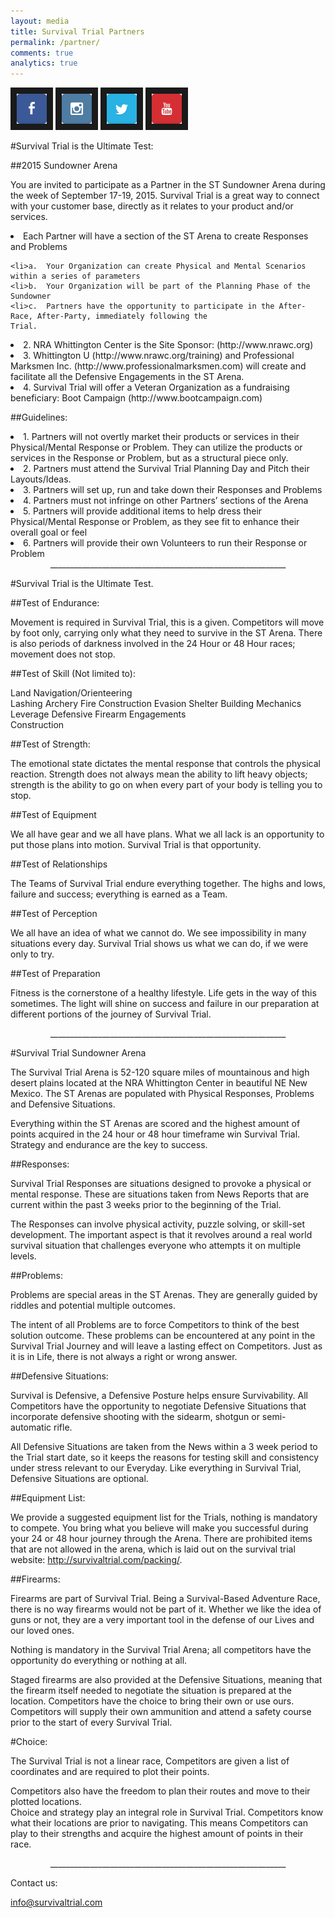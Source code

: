 ```yaml
---
layout: media
title: Survival Trial Partners
permalink: /partner/
comments: true
analytics: true
---
```

<a href="https://www.facebook.com/survivaltrial?ref_type=bookmark" target="_blank"><img src="/images/Icons/Facebook.png" alt="facebook" width="48" height="48" border="10"/></a>  <a href="https://instagram.com/survivaltrial/" target="_blank"><img src="/images/Icons/Instagram.png" alt="Instagram" width="48" height="48" border="10" /></a>  <a href="https://twitter.com/SurvivalTrial/" target="_blank"><img src="/images/Icons/Twitter.png" alt="twitter" width="48" height="48" border="10" /></a>  <a href="https://www.youtube.com/channel/UCNtr8PNyEd3YDhOyrpVUBRg" target="_blank"><img src="/images/Icons/Youtube.png" alt="youtube" width="48" height="48" border="10" /></a>


#Survival Trial is the Ultimate Test:

##2015 Sundowner Arena

You are invited to participate as a Partner in the ST Sundowner Arena during the week of September 17-19, 2015.   Survival Trial is a great way to connect with your customer base, directly as it relates to your product and/or services.  

<li>Each Partner will have a section of the ST Arena to create Responses and Problems</li>

	<li>a.	Your Organization can create Physical and Mental Scenarios within a series of parameters
	<li>b.	Your Organization will be part of the Planning Phase of the Sundowner
	<li>c.	Partners have the opportunity to participate in the After-Race, After-Party, immediately following the 								Trial.

<li>2.	NRA Whittington Center is the Site Sponsor:  (http://www.nrawc.org) 
<li>3.	Whittington U (http://www.nrawc.org/training) and Professional Marksmen Inc. (http://www.professionalmarksmen.com) will create and facilitate all the Defensive Engagements in the ST Arena.
<li>4.	Survival Trial will offer a Veteran Organization as a fundraising beneficiary:  Boot Campaign (http://www.bootcampaign.com) 

##Guidelines:
<li>1.	Partners will not overtly market their products or services in their Physical/Mental Response or Problem.  They can utilize the products or services in the Response or Problem, but as a structural piece only.  
<li>2.	Partners must attend the Survival Trial Planning Day and Pitch their Layouts/Ideas.
<li>3.	Partners will set up, run and take down their Responses and Problems
<li>4.	Partners must not infringe on other Partners’ sections of the Arena
<li>5.	Partners will provide additional items to help dress their Physical/Mental Response or Problem, as they see fit to enhance their overall goal or feel
<li>6.	Partners will provide their own Volunteers to run their Response or Problem



<center>___________________________________________________________</center>

#Survival Trial is the Ultimate Test.

##Test of Endurance:

Movement is required in Survival Trial, this is a given.  Competitors will move by foot only, carrying only what they need to survive in the ST Arena.  There is also periods of darkness involved in the 24 Hour or 48 Hour races; movement does not stop.  

##Test of Skill (Not limited to):

Land Navigation/Orienteering	
Lashing
Archery	Fire 
Construction
Evasion	
Shelter Building
Mechanics	
Leverage
Defensive Firearm Engagements	
Construction

##Test of Strength:

The emotional state dictates the mental response that controls the physical reaction.  Strength does not always mean the ability to lift heavy objects; strength is the ability to go on when every part of your body is telling you to stop.

##Test of Equipment

We all have gear and we all have plans.  What we all lack is an opportunity to put those plans into motion.  Survival Trial is that opportunity.

##Test of Relationships

The Teams of Survival Trial endure everything together.  The highs and lows, failure and success; everything is earned as a Team.  


##Test of Perception

We all have an idea of what we cannot do.  We see impossibility in many situations every day.  Survival Trial shows us what we can do, if we were only to try.

##Test of Preparation

Fitness is the cornerstone of a healthy lifestyle.  Life gets in the way of this sometimes.  The light will shine on success and failure in our preparation at different portions of the journey of Survival Trial.


<center>___________________________________________________________</center>

#Survival Trial Sundowner Arena

The Survival Trial Arena is 52-120 square miles of mountainous and high desert plains located at the NRA Whittington Center in beautiful NE New Mexico.  The ST Arenas are populated with Physical Responses, Problems and Defensive Situations.  

Everything within the ST Arenas are scored and the highest amount of points acquired in the 24 hour or 48 hour timeframe win Survival Trial.  Strategy and endurance are the key to success.

##Responses:

Survival Trial Responses are situations designed to provoke a physical or mental response.  These are situations taken from News Reports that are current within the past 3 weeks prior to the beginning of the Trial.  

The Responses can involve physical activity, puzzle solving, or skill-set development.  The important aspect is that it revolves around a real world survival situation that challenges everyone who attempts it on multiple levels.

##Problems:

Problems are special areas in the ST Arenas.  They are generally guided by riddles and potential multiple outcomes.

The intent of all Problems are to force Competitors to think of the best solution outcome.  These problems can be encountered at any point in the Survival Trial Journey and will leave a lasting effect on Competitors.  Just as it is in Life, there is not always a right or wrong answer.

##Defensive Situations:

Survival is Defensive, a Defensive Posture helps ensure Survivability.  All Competitors have the opportunity to negotiate Defensive Situations that incorporate defensive shooting with the sidearm, shotgun or semi-automatic rifle.  

All Defensive Situations are taken from the News within a 3 week period to the Trial start date, so it keeps the reasons for testing skill and consistency under stress relevant to our Everyday.  Like everything in Survival Trial, Defensive Situations are optional.

##Equipment List:

We provide a suggested equipment list for the Trials, nothing is mandatory to compete.  You bring what you believe will make you successful during your 24 or 48 hour journey through the Arena.  There are prohibited items that are not allowed in the arena, which is laid out on the survival trial website:  http://survivaltrial.com/packing/.
 
##Firearms:

Firearms are part of Survival Trial.  Being a Survival-Based Adventure Race, there is no way firearms would not be part of it.  Whether we like the idea of guns or not, they are a very important tool in the defense of our Lives and our loved ones.  

Nothing is mandatory in the Survival Trial Arena; all competitors have the opportunity do everything or nothing at all.  

Staged firearms are also provided at the Defensive Situations, meaning that the firearm itself needed to negotiate the situation is prepared at the location.  Competitors have the choice to bring their own or use ours.  
Competitors will supply their own ammunition and attend a safety course prior to the start of every Survival Trial.

#Choice:

The Survival Trial is not a linear race, Competitors are given a list of coordinates and are required to plot their points.  

Competitors also have the freedom to plan their routes and move to their plotted locations.  
Choice and strategy play an integral role in Survival Trial.  Competitors know what their locations are prior to navigating.  This means Competitors can play to their strengths and acquire the highest amount of points in their race.

<center>___________________________________________________________</center>


Contact us:

info@survivaltrial.com
